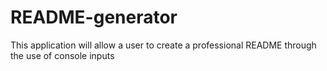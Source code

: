# README-generator
This application will allow a user to create a professional README through the use of console inputs
